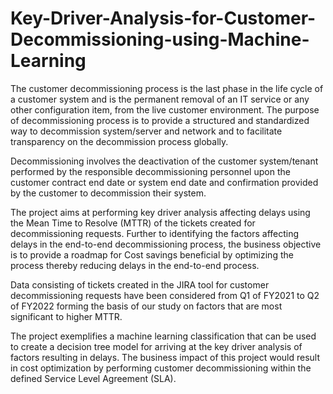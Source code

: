 # Key-Driver-Analysis-for-Customer-Decommissioning-using-Machine-Learning


The customer decommissioning process is the last phase in the life cycle of a customer system and is the permanent removal of an IT service or any other configuration item, from the live customer environment. The purpose of decommissioning process is to provide a structured and standardized way to decommission system/server and network and to facilitate transparency on the decommission process globally.

Decommissioning involves the deactivation of the customer system/tenant performed by the responsible decommissioning personnel upon the customer contract end date or system end date and confirmation provided by the customer to decommission their system. 

The project aims at performing key driver analysis affecting delays using the Mean Time to Resolve (MTTR) of the tickets created for decommissioning requests. Further to identifying the factors affecting delays in the end-to-end decommissioning process, the business objective is to provide a roadmap for Cost savings beneficial by optimizing the process thereby reducing delays in the end-to-end process.

Data consisting of tickets created in the JIRA tool for customer decommissioning requests have been considered from Q1 of FY2021 to Q2 of FY2022 forming the basis of our study on factors that are most significant to higher MTTR.

The project exemplifies a machine learning classification that can be used to create a decision tree model for arriving at the key driver analysis of factors resulting in delays. The business impact of this project would result in cost optimization by performing customer decommissioning within the defined Service Level Agreement (SLA). 
